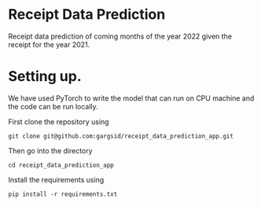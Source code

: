 # Receipt Data Prediction
Receipt data prediction of coming months of the year 2022 given the receipt for the year 2021.

# Setting up. 
We have used PyTorch to write the model that can run on CPU machine and the code can be run locally. 

First clone the repository using

`git clone git@github.com:gargsid/receipt_data_prediction_app.git`

Then go into the directory 

`cd receipt_data_prediction_app`

Install the requirements using 

`pip install -r requirements.txt`

